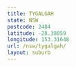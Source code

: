 ```yaml
---
title: TYGALGAH
state: NSW
postcode: 2484
latitude: -28.38059
longitude: 153.31648
url: /nsw/tygalgah/
layout: suburb
---
```

